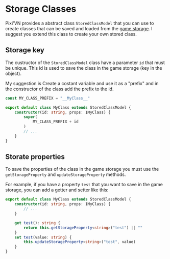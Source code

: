 # Storage Classes

Pixi'VN provides a abstract class `StoredClassModel` that you can use to create classes that can be saved and loaded from the [game storage](Stored-Classes). I suggest you extend this class to create your own stored class.

## Storage key

The custructor of the `StoredClassModel` class have a parameter `id` that must be unique. This id is used to save the class in the game storage (key in the object).

My suggestion is Create a costant variable and use it as a "prefix" and in the constructor of the class add the prefix to the id.

```typescript
const MY_CLASS_PREFIX = "__MyClass__"

export default class MyClass extends StoredClassModel {
    constructor(id: string, props: IMyClass) {
        super(
            MY_CLASS_PREFIX + id
        )
        // ...
    }
}
```

## Storate properties

To save the properties of the class in the game storage you must use the `getStorageProperty` and `updateStorageProperty` methods.

For example, if you have a property `test` that you want to save in the game storage, you can add a getter and setter like this:

```typescript
export default class MyClass extends StoredClassModel {
    constructor(id: string, props: IMyClass) {
        // ...
    }

    get test(): string {
        return this.getStorageProperty<string>("test") || ""
    }
    set test(value: string) {
        this.updateStorageProperty<string>("test", value)
    }
}
```
